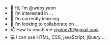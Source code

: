 - 👋 Hi, I’m @webyiyeon
- 👀 I’m interested in ...
- 🎾 I’m currently learning 
- 💞️ I’m looking to collaborate on ...
- 📫 How to reach me yiyeon79@gmail.com
- 💻 I can use HTML, CSS, javaScript, jQuery ...

<!---
webyiyeon/webyiyeon is a ✨ special ✨ repository because its `README.md` (this file) appears on your GitHub profile.
You can click the Preview link to take a look at your changes.
--->
